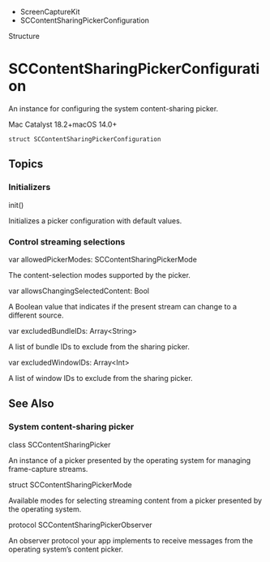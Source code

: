 

- ScreenCaptureKit
-  SCContentSharingPickerConfiguration 

Structure

# SCContentSharingPickerConfiguration

An instance for configuring the system content-sharing picker.

Mac Catalyst 18.2+macOS 14.0+

``` source
struct SCContentSharingPickerConfiguration
```

## Topics

### Initializers

init()

Initializes a picker configuration with default values.

### Control streaming selections

var allowedPickerModes: SCContentSharingPickerMode

The content-selection modes supported by the picker.

var allowsChangingSelectedContent: Bool

A Boolean value that indicates if the present stream can change to a different source.

var excludedBundleIDs: Array&lt;String>

A list of bundle IDs to exclude from the sharing picker.

var excludedWindowIDs: Array&lt;Int>

A list of window IDs to exclude from the sharing picker.

## See Also

### System content-sharing picker

class SCContentSharingPicker

An instance of a picker presented by the operating system for managing frame-capture streams.

struct SCContentSharingPickerMode

Available modes for selecting streaming content from a picker presented by the operating system.

protocol SCContentSharingPickerObserver

An observer protocol your app implements to receive messages from the operating system’s content picker.

